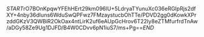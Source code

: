 $START$rO7BOnKpqwYFEhHErt29km096lU+5LdryaTYunuXc036eRGIpRjs2dfXY+4nby36dIuns6WduSwQPFwz7FMzaystucbOhTTe/PDVD2gg0dKowkXPrzddGKzV3QWBiR2OkOax4ntLirK2uf6eAUpGcHrov6T22Iy8eZTMfurfrdTnAw/aDGy58Ze9Ug1DJFD/B4W0CDvv6pN1iuS7/ms+Pg==$END$